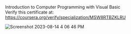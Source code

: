 Introduction to Computer Programming with Visual Basic 
<br>
Verify this certificate at:
https://coursera.org/verify/specialization/MSW8RTBZKLRU

![Screenshot 2023-08-14 4 06 46 PM](https://github.com/kerry91/vbSpecialisationLQ/assets/36702039/21197712-7208-48ab-876f-571fa43abb82)
